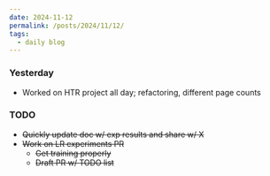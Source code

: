 ```yaml
---
date: 2024-11-12
permalink: /posts/2024/11/12/
tags:
  - daily blog
---
```


### Yesterday
- Worked on HTR project all day; refactoring, different page counts

### TODO
- ~~Quickly update doc w/ exp results and share w/ X~~
- ~~Work on LR experiments PR~~
  - ~~Get training properly~~
  - ~~Draft PR w/ TODO list~~

